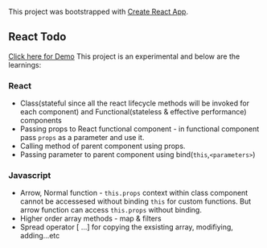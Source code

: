 This project was bootstrapped with [Create React App](https://github.com/facebook/create-react-app).

## React Todo 
[Click here for Demo](https://shangan23.github.io/react-todos/)
This project is an experimental and below are the learnings:

### React

- Class(stateful since all the react lifecycle methods will be invoked for each component) and Functional(stateless & effective performance) components
- Passing props to React functional component - in functional component pass `props` as a parameter and use it.
- Calling method of parent component using props. 
- Passing parameter to parent component using bind(`this`,`<parameters>`)

### Javascript 

- Arrow, Normal function - `this.props` context within class component cannot be accessesed without binding `this` for custom functions. But arrow function can access `this.props` without binding.
- Higher order array methods - map & filters
- Spread operator [ ...] for copying the exsisting array, modifiying, adding...etc
